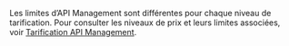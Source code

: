 Les limites d’API Management sont différentes pour chaque niveau de tarification. Pour consulter les niveaux de prix et leurs limites associées, voir [Tarification API Management](http://azure.microsoft.com/pricing/details/api-management/).

<!---HONumber=July15_HO5-->